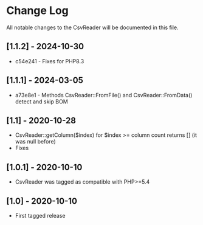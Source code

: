 Change Log
==========

All notable changes to the CsvReader will be documented in this file.

## [1.1.2] - 2024-10-30

* c54e241 - Fixes for PHP8.3

## [1.1.1] - 2024-03-05

* a73e8e1 - Methods CsvReader::FromFile() and CsvReader::FromData() detect and skip BOM

## [1.1] - 2020-10-28

* CsvReader::getColumn($index) for $index >= column count returns [] (it was null before)
* Fixes

## [1.0.1] - 2020-10-10

* CsvReader was tagged as compatible with PHP>=5.4

## [1.0] - 2020-10-10

* First tagged release
